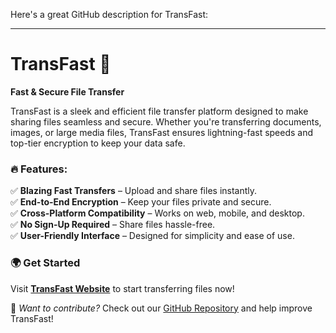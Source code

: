 Here's a great GitHub description for TransFast:

---

# TransFast 🚀  
**Fast & Secure File Transfer**  

TransFast is a sleek and efficient file transfer platform designed to make sharing files seamless and secure. Whether you're transferring documents, images, or large media files, TransFast ensures lightning-fast speeds and top-tier encryption to keep your data safe.  

### 🔥 Features:  
✅ **Blazing Fast Transfers** – Upload and share files instantly.  
✅ **End-to-End Encryption** – Keep your files private and secure.  
✅ **Cross-Platform Compatibility** – Works on web, mobile, and desktop.  
✅ **No Sign-Up Required** – Share files hassle-free.  
✅ **User-Friendly Interface** – Designed for simplicity and ease of use.  

### 🌍 Get Started  
Visit **[TransFast Website](#)** to start transferring files now!  

🔗 *Want to contribute?* Check out our [GitHub Repository](https://github.com/Anas-Ali-p/TransFast) and help improve TransFast!  